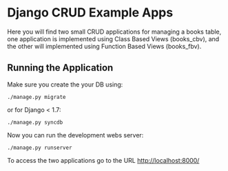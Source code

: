 # Django CRUD Example Apps

Here you will find two small CRUD applications for managing a books table, one application is implemented using Class Based Views (books\_cbv), and the other will implemented using Function Based Views (books\_fbv).

## Running the Application


Make sure you create the your DB using:

    ./manage.py migrate

or for Django < 1.7:

    ./manage.py syncdb 

Now you can run the development webs server:

    ./manage.py runserver 

To access the two applications go to the URL <http://localhost:8000/> 
